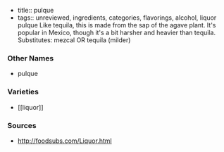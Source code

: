 - title:: pulque
- tags:: unreviewed, ingredients, categories, flavorings, alcohol, liquor
pulque Like tequila, this is made from the sap of the agave plant. It's popular in Mexico, though it's a bit harsher and heavier than tequila. Substitutes: mezcal OR tequila (milder)

### Other Names

* pulque

### Varieties

* [[liquor]]

### Sources
* http://foodsubs.com/Liquor.html
